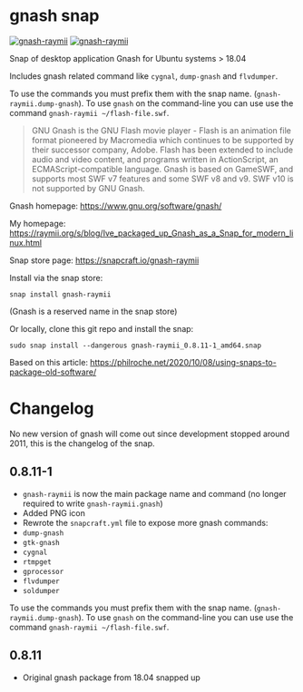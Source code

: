 # gnash snap

[![gnash-raymii](https://snapcraft.io/gnash-raymii/badge.svg)](https://snapcraft.io/gnash-raymii)
[![gnash-raymii](https://snapcraft.io/gnash-raymii/trending.svg?name=0)](https://snapcraft.io/gnash-raymii)

Snap of desktop application Gnash for Ubuntu systems > 18.04

Includes gnash related command like `cygnal`, `dump-gnash` and `flvdumper`.

To use the commands you must prefix them with the snap name. (`gnash-raymii.dump-gnash`). 
To use `gnash` on the command-line you can use use the command `gnash-raymii ~/flash-file.swf`.

> GNU Gnash is the GNU Flash movie player - Flash is an animation 
file format pioneered by Macromedia which continues to be 
supported by their successor company, Adobe. Flash has been 
extended to include audio and video content, and programs written 
in ActionScript, an ECMAScript-compatible language. Gnash is 
based on GameSWF, and supports most SWF v7 features and some 
SWF v8 and v9.  SWF v10 is not supported by GNU Gnash.

Gnash homepage: https://www.gnu.org/software/gnash/

My homepage: https://raymii.org/s/blog/Ive_packaged_up_Gnash_as_a_Snap_for_modern_linux.html

Snap store page: https://snapcraft.io/gnash-raymii

Install via the snap store:

	snap install gnash-raymii

(Gnash is a reserved name in the snap store)

Or locally, clone this git repo and install the snap:

 	sudo snap install --dangerous gnash-raymii_0.8.11-1_amd64.snap

Based on this article: https://philroche.net/2020/10/08/using-snaps-to-package-old-software/


# Changelog

No new version of gnash will come out since development stopped around 2011, this is 
the changelog of the snap.

## 0.8.11-1

- `gnash-raymii` is now the main package name and command (no longer required to write `gnash-raymii.gnash`)
- Added PNG icon
- Rewrote the `snapcraft.yml` file to expose more gnash commands:
- `dump-gnash`
- `gtk-gnash`
- `cygnal` 
- `rtmpget`
- `gprocessor`
- `flvdumper`
- `soldumper`

To use the commands you must prefix them with the snap name. (`gnash-raymii.dump-gnash`). 
To use `gnash` on the command-line you can use use the command `gnash-raymii ~/flash-file.swf`.

## 0.8.11

- Original gnash package from 18.04 snapped up